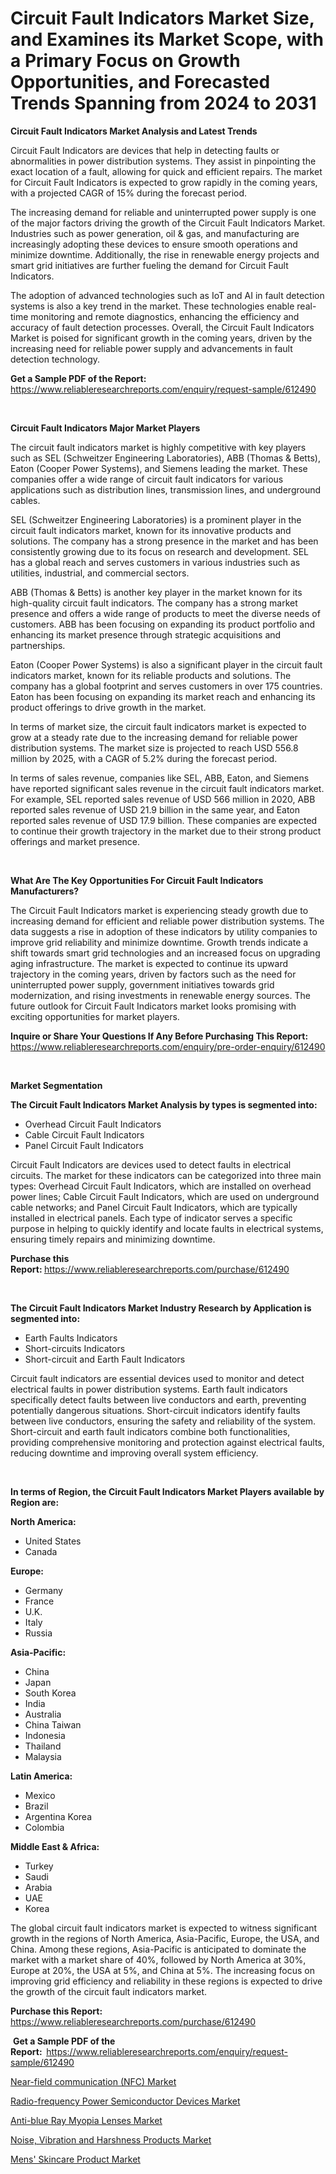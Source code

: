 <p><h1>Circuit Fault Indicators Market Size, and Examines its Market Scope, with a Primary Focus on Growth Opportunities, and Forecasted Trends Spanning from 2024 to 2031</h1></p><p><strong>Circuit Fault Indicators Market Analysis and Latest Trends</strong></p>
<p><p>Circuit Fault Indicators are devices that help in detecting faults or abnormalities in power distribution systems. They assist in pinpointing the exact location of a fault, allowing for quick and efficient repairs. The market for Circuit Fault Indicators is expected to grow rapidly in the coming years, with a projected CAGR of 15% during the forecast period.</p><p>The increasing demand for reliable and uninterrupted power supply is one of the major factors driving the growth of the Circuit Fault Indicators Market. Industries such as power generation, oil & gas, and manufacturing are increasingly adopting these devices to ensure smooth operations and minimize downtime. Additionally, the rise in renewable energy projects and smart grid initiatives are further fueling the demand for Circuit Fault Indicators.</p><p>The adoption of advanced technologies such as IoT and AI in fault detection systems is also a key trend in the market. These technologies enable real-time monitoring and remote diagnostics, enhancing the efficiency and accuracy of fault detection processes. Overall, the Circuit Fault Indicators Market is poised for significant growth in the coming years, driven by the increasing need for reliable power supply and advancements in fault detection technology.</p></p>
<p><strong>Get a Sample PDF of the Report:&nbsp;</strong> <a href="https://www.reliableresearchreports.com/enquiry/request-sample/612490">https://www.reliableresearchreports.com/enquiry/request-sample/612490</a></p>
<p>&nbsp;</p>
<p><strong>Circuit Fault Indicators Major Market Players</strong></p>
<p><p>The circuit fault indicators market is highly competitive with key players such as SEL (Schweitzer Engineering Laboratories), ABB (Thomas & Betts), Eaton (Cooper Power Systems), and Siemens leading the market. These companies offer a wide range of circuit fault indicators for various applications such as distribution lines, transmission lines, and underground cables.</p><p>SEL (Schweitzer Engineering Laboratories) is a prominent player in the circuit fault indicators market, known for its innovative products and solutions. The company has a strong presence in the market and has been consistently growing due to its focus on research and development. SEL has a global reach and serves customers in various industries such as utilities, industrial, and commercial sectors.</p><p>ABB (Thomas & Betts) is another key player in the market known for its high-quality circuit fault indicators. The company has a strong market presence and offers a wide range of products to meet the diverse needs of customers. ABB has been focusing on expanding its product portfolio and enhancing its market presence through strategic acquisitions and partnerships.</p><p>Eaton (Cooper Power Systems) is also a significant player in the circuit fault indicators market, known for its reliable products and solutions. The company has a global footprint and serves customers in over 175 countries. Eaton has been focusing on expanding its market reach and enhancing its product offerings to drive growth in the market.</p><p>In terms of market size, the circuit fault indicators market is expected to grow at a steady rate due to the increasing demand for reliable power distribution systems. The market size is projected to reach USD 556.8 million by 2025, with a CAGR of 5.2% during the forecast period.</p><p>In terms of sales revenue, companies like SEL, ABB, Eaton, and Siemens have reported significant sales revenue in the circuit fault indicators market. For example, SEL reported sales revenue of USD 566 million in 2020, ABB reported sales revenue of USD 21.9 billion in the same year, and Eaton reported sales revenue of USD 17.9 billion. These companies are expected to continue their growth trajectory in the market due to their strong product offerings and market presence.</p></p>
<p>&nbsp;</p>
<p><strong>What Are The Key Opportunities For Circuit Fault Indicators Manufacturers?</strong></p>
<p><p>The Circuit Fault Indicators market is experiencing steady growth due to increasing demand for efficient and reliable power distribution systems. The data suggests a rise in adoption of these indicators by utility companies to improve grid reliability and minimize downtime. Growth trends indicate a shift towards smart grid technologies and an increased focus on upgrading aging infrastructure. The market is expected to continue its upward trajectory in the coming years, driven by factors such as the need for uninterrupted power supply, government initiatives towards grid modernization, and rising investments in renewable energy sources. The future outlook for Circuit Fault Indicators market looks promising with exciting opportunities for market players.</p></p>
<p><strong>Inquire or Share Your Questions If Any Before Purchasing This Report:</strong> <a href="https://www.reliableresearchreports.com/enquiry/pre-order-enquiry/612490">https://www.reliableresearchreports.com/enquiry/pre-order-enquiry/612490</a></p>
<p>&nbsp;</p>
<p><strong>Market Segmentation</strong></p>
<p><strong>The Circuit Fault Indicators Market Analysis by types is segmented into:</strong></p>
<p><ul><li>Overhead Circuit Fault Indicators</li><li>Cable Circuit Fault Indicators</li><li>Panel Circuit Fault Indicators</li></ul></p>
<p><p>Circuit Fault Indicators are devices used to detect faults in electrical circuits. The market for these indicators can be categorized into three main types: Overhead Circuit Fault Indicators, which are installed on overhead power lines; Cable Circuit Fault Indicators, which are used on underground cable networks; and Panel Circuit Fault Indicators, which are typically installed in electrical panels. Each type of indicator serves a specific purpose in helping to quickly identify and locate faults in electrical systems, ensuring timely repairs and minimizing downtime.</p></p>
<p><strong>Purchase this Report:&nbsp;</strong><a href="https://www.reliableresearchreports.com/purchase/612490">https://www.reliableresearchreports.com/purchase/612490</a></p>
<p>&nbsp;</p>
<p><strong>The Circuit Fault Indicators Market Industry Research by Application is segmented into:</strong></p>
<p><ul><li>Earth Faults Indicators</li><li>Short-circuits Indicators</li><li>Short-circuit and Earth Fault Indicators</li></ul></p>
<p><p>Circuit fault indicators are essential devices used to monitor and detect electrical faults in power distribution systems. Earth fault indicators specifically detect faults between live conductors and earth, preventing potentially dangerous situations. Short-circuit indicators identify faults between live conductors, ensuring the safety and reliability of the system. Short-circuit and earth fault indicators combine both functionalities, providing comprehensive monitoring and protection against electrical faults, reducing downtime and improving overall system efficiency.</p></p>
<p>&nbsp;</p>
<p><strong>In terms of Region, the Circuit Fault Indicators Market Players available by Region are:</strong></p>
<p>
    <p> <strong> North America: </strong>
        <ul>
            <li>United States</li>
            <li>Canada</li>
        </ul>
        </p> 
    <p> <strong> Europe: </strong>
        <ul>
            <li>Germany</li>
            <li>France</li>
            <li>U.K.</li>
            <li>Italy</li>
            <li>Russia</li>
        </ul>
        </p> 
    <p> <strong> Asia-Pacific: </strong>
        <ul>
            <li>China</li>
            <li>Japan</li>
            <li>South Korea</li>
            <li>India</li>
            <li>Australia</li>
            <li>China Taiwan</li>
            <li>Indonesia</li>
            <li>Thailand</li>
            <li>Malaysia</li>
        </ul>
        </p> 
    <p> <strong> Latin America: </strong>
        <ul>
            <li>Mexico</li>
            <li>Brazil</li>
            <li>Argentina Korea</li>
            <li>Colombia</li>
        </ul>
        </p> 
    <p> <strong> Middle East & Africa: </strong>
        <ul>
            <li>Turkey</li>
            <li>Saudi</li>
            <li>Arabia</li>
            <li>UAE</li>
            <li>Korea</li>
        </ul>
    </p>
    </p>
<p><p>The global circuit fault indicators market is expected to witness significant growth in the regions of North America, Asia-Pacific, Europe, the USA, and China. Among these regions, Asia-Pacific is anticipated to dominate the market with a market share of 40%, followed by North America at 30%, Europe at 20%, the USA at 5%, and China at 5%. The increasing focus on improving grid efficiency and reliability in these regions is expected to drive the growth of the circuit fault indicators market.</p></p>
<p><strong>Purchase this Report: </strong><a href="https://www.reliableresearchreports.com/purchase/612490">https://www.reliableresearchreports.com/purchase/612490</a></p>
<p>&nbsp;<strong>Get a Sample PDF of the Report:&nbsp;&nbsp;</strong><a href="https://www.reliableresearchreports.com/enquiry/request-sample/612490">https://www.reliableresearchreports.com/enquiry/request-sample/612490</a></p>
<p><strong></strong></p>
<p><p><a href="https://butternut-bug-553.notion.site/Near-field-communication-NFC-Market-Size-Share-Trends-Analysis-Report-By-Application-Regional--781169a2ea034284b3746fa187a8d07e">Near-field communication (NFC) Market</a></p><p><a href="https://view.publitas.com/reportprime-1/radio-frequency-power-semiconductor-devices-market-size-focuses-on-market-dynamics-in-depth-analysis-and-future-projections-of-its-market-forecasted-for-period-from-2024-to-2031/">Radio-frequency Power Semiconductor Devices Market</a></p><p><a href="https://view.publitas.com/reportprime-1/anti-blue-ray-myopia-lenses-market-size-global-industry-overview-market-segmentation-and-forecast-2024-to-2031/">Anti-blue Ray Myopia Lenses Market</a></p><p><a href="https://mire-aunt-385.notion.site/Noise-Vibration-and-Harshness-Products-Market-Size-Share-Trends-Analysis-Report-By-Application--6f8c9d65642a4787b9748041ab303991">Noise, Vibration and Harshness Products Market</a></p><p><a href="https://invited-way-688.notion.site/Mens-Skincare-Product-Market-Furnish-Information-about-Market-Size-Market-Share-Market-Dynamics--73dc5e6c1c10459faef37ae575477b6d">Mens' Skincare Product Market</a></p></p>
